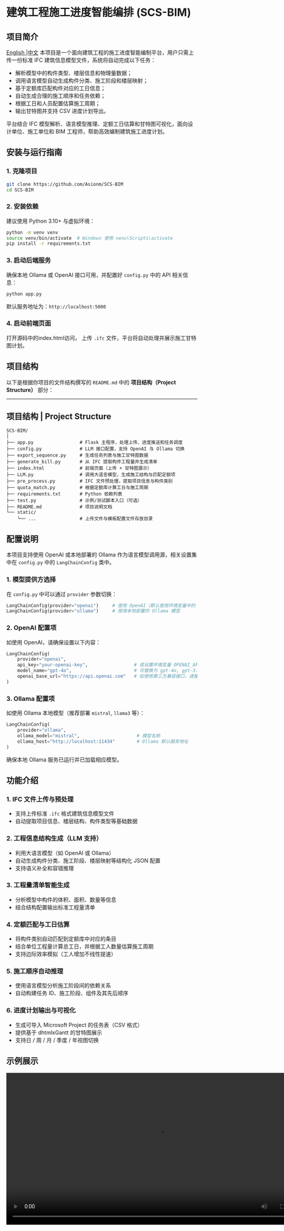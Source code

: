 # 建筑工程施工进度智能编排 (SCS-BIM)
## 项目简介
[English ](README_en.md)|[中文](README.md)
本项目是一个面向建筑工程的施工进度智能编制平台，用户只需上传一份标准 IFC 建筑信息模型文件，系统将自动完成以下任务：

* 解析模型中的构件类型、楼层信息和物理量数据；
* 调用语言模型自动生成构件分类、施工阶段和楼层映射；
* 基于定额库匹配构件对应的工日信息；
* 自动生成合理的施工顺序和任务依赖；
* 根据工日和人员配置估算施工周期；
* 输出甘特图并支持 CSV 进度计划导出。

平台结合 IFC 模型解析、语言模型推理、定额工日估算和甘特图可视化，面向设计单位、施工单位和 BIM 工程师，帮助高效编制建筑施工进度计划。

## 安装与运行指南
### 1. 克隆项目

```bash
git clone https://github.com/Asionm/SCS-BIM
cd SCS-BIM
```

### 2. 安装依赖

建议使用 Python 3.10+ 与虚拟环境：

```bash
python -m venv venv
source venv/bin/activate  # Windows 使用 venv\Scripts\activate
pip install -r requirements.txt
```

### 3. 启动后端服务

确保本地 Ollama 或 OpenAI 接口可用，并配置好 `config.py` 中的 API 相关信息：

```bash
python app.py
```

默认服务地址为：`http://localhost:5000`

### 4. 启动前端页面

打开源码中的index.html访问， 上传 `.ifc` 文件，平台将自动处理并展示施工甘特图计划。


## 项目结构
以下是根据你项目的文件结构撰写的 `README.md` 中的 **项目结构（Project Structure）** 部分：

---

## 项目结构 | Project Structure
```
SCS-BIM/
│
├── app.py                 # Flask 主程序，处理上传、进度推送和任务调度
├── config.py              # LLM 接口配置，支持 OpenAI 与 Ollama 切换
├── export_sequence.py     # 生成任务列表与施工甘特图数据
├── generate_bill.py       # 从 IFC 提取构件工程量并生成清单
├── index.html             # 前端页面（上传 + 甘特图展示）
├── LLM.py                 # 调用大语言模型，生成施工结构与匹配定额项
├── pre_process.py         # IFC 文件预处理，提取项目信息与构件类别
├── quota_match.py         # 根据定额库计算工日与施工周期
├── requirements.txt       # Python 依赖列表
├── test.py                # 示例/测试脚本入口（可选）
├── README.md              # 项目说明文档
└── static/
    └── ...                # 上传文件与模板配置文件存放目录
```

## 配置说明

本项目支持使用 OpenAI 或本地部署的 Ollama 作为语言模型调用源，相关设置集中在 `config.py` 中的 `LangChainConfig` 类中。

### 1. 模型提供方选择

在 `config.py` 中可以通过 `provider` 参数切换：

```python
LangChainConfig(provider="openai")     # 使用 OpenAI（默认使用环境变量中的 API Key）
LangChainConfig(provider="ollama")     # 使用本地部署的 Ollama 模型
```

### 2. OpenAI 配置项

如使用 OpenAI，请确保设置以下内容：

```python
LangChainConfig(
    provider="openai",
    api_key="your-openai-key",                 # 或设置环境变量 OPENAI_API_KEY
    model_name="gpt-4o",                       # 可替换为 gpt-4o, gpt-3.5-turbo 等
    openai_base_url="https://api.openai.com"   # 如使用第三方兼容接口，请替换此地址
)
```

### 3. Ollama 配置项

如使用 Ollama 本地模型（推荐部署 `mistral`, `llama3` 等）：

```python
LangChainConfig(
    provider="ollama",
    ollama_model="mistral",                     # 模型名称
    ollama_host="http://localhost:11434"        # Ollama 默认服务地址
)
```

确保本地 Ollama 服务已运行并已加载相应模型。

## 功能介绍

### 1. IFC 文件上传与预处理

* 支持上传标准 `.ifc` 格式建筑信息模型文件
* 自动提取项目信息、楼层结构、构件类型等基础数据

### 2. 工程信息结构生成（LLM 支持）

* 利用大语言模型（如 OpenAI 或 Ollama）
* 自动生成构件分类、施工阶段、楼层映射等结构化 JSON 配置
* 支持语义补全和容错推理

### 3. 工程量清单智能生成

* 分析模型中构件的体积、面积、数量等信息
* 结合结构配置输出标准工程量清单

### 4. 定额匹配与工日估算

* 将构件类别自动匹配到定额库中对应的条目
* 结合单位工程量计算总工日，并根据工人数量估算施工周期
* 支持边际效率模拟（工人增加不线性提速）

### 5. 施工顺序自动推理

* 使用语言模型分析施工阶段间的依赖关系
* 自动构建任务 ID、施工阶段、组件及其先后顺序

### 6. 进度计划输出与可视化

* 生成可导入 Microsoft Project 的任务表（CSV 格式）
* 提供基于 dhtmlxGantt 的甘特图展示
* 支持日 / 周 / 月 / 季度 / 年视图切换


## 示例展示
<video controls width="800">
  <source src="docs/demo.mp4" type="video/mp4">
  您的浏览器不支持视频播放。
</video>